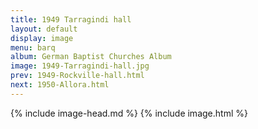 ```yaml
---
title: 1949 Tarragindi hall
layout: default
display: image
menu: barq
album: German Baptist Churches Album
image: 1949-Tarragindi-hall.jpg
prev: 1949-Rockville-hall.html
next: 1950-Allora.html
---
```

{% include image-head.md %}
{% include image.html %}